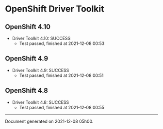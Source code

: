 
OpenShift Driver Toolkit
========================

OpenShift 4.10
--------------



* Driver Toolkit 4.10: SUCCESS
  - Test passed, finished at 2021-12-08 00:53

OpenShift 4.9
-------------



* Driver Toolkit 4.9: SUCCESS
  - Test passed, finished at 2021-12-08 00:51

OpenShift 4.8
-------------



* Driver Toolkit 4.8: SUCCESS
  - Test passed, finished at 2021-12-08 00:55

---
Document generated on 2021-12-08 05h00.
